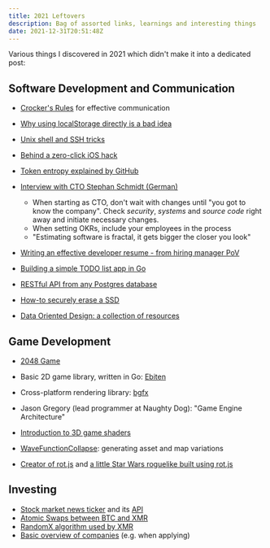 ```yaml
---
title: 2021 Leftovers
description: Bag of assorted links, learnings and interesting things
date: 2021-12-31T20:51:48Z
---
```


Various things I discovered in 2021 which didn't make it into a dedicated post:

## Software Development and Communication

* [Crocker's Rules](https://www.lesswrong.com/tag/crockers-rules) for effective communication
* [Why using localStorage directly is a bad idea](https://michalzalecki.com/why-using-localStorage-directly-is-a-bad-idea/)
* [Unix shell and SSH tricks](https://sneak.berlin/20191011/stupid-unix-tricks/)
* [Behind a zero-click iOS hack](https://googleprojectzero.blogspot.com/2020/12/an-ios-zero-click-radio-proximity.html)
* [Token entropy explained by GitHub](https://github.blog/2021-04-05-behind-githubs-new-authentication-token-formats/)
* [Interview with CTO Stephan Schmidt (German)](https://www.golem.de/news/cto-coach-stephan-schmidt-ich-dachte-ich-bin-in-der-pate-geraten-2105-156026-2.html)

    - When starting as CTO, don't wait with changes until "you got to know the company". Check *security*, *systems* and *source code* right away and initiate necessary changes.
    - When setting OKRs, include your employees in the process
    - "Estimating software is fractal, it gets bigger the closer you look"

* [Writing an effective developer resume - from hiring manager PoV](https://stackoverflow.blog/2020/11/25/how-to-write-an-effective-developer-resume-advice-from-a-hiring-manager/)
* [Building a simple TODO list app in Go](https://betterprogramming.pub/build-a-simple-todolist-app-in-golang-82297ec25c7d)
* [RESTful API from any Postgres database](https://postgrest.org)
* [How-to securely erase a SSD](https://www.thomas-krenn.com/en/wiki/Perform_a_SSD_Secure_Erase)
* [Data Oriented Design: a collection of resources](https://github.com/dbartolini/data-oriented-design)

## Game Development

* [2048 Game](https://ebiten.org/examples/2048.html)

* Basic 2D game library, written in Go: [Ebiten](https://github.com/hajimehoshi/ebiten)
* Cross-platform rendering library: [bgfx](https://github.com/bkaradzic/bgfx)

* Jason Gregory (lead programmer at Naughty Dog): "Game Engine Architecture"
* [Introduction to 3D game shaders](https://github.com/lettier/3d-game-shaders-for-beginners)
* [WaveFunctionCollapse](https://github.com/mxgmn/WaveFunctionCollapse): generating asset and map variations
* [Creator of rot.js](https://ondras.zarovi.cz/) and [a little Star Wars roguelike built using rot.js](https://github.com/ondras/star-wars)

## Investing

* [Stock market news ticker](https://tickertick.com/) and its [API](https://github.com/hczhu/TickerTick-API)
* [Atomic Swaps between BTC and XMR](https://arxiv.org/pdf/2101.12332.pdf)
* [RandomX algorithm used by XMR](https://github.com/tevador/RandomX)
* [Basic overview of companies](https://www.crunchbase.com) (e.g. when applying)

